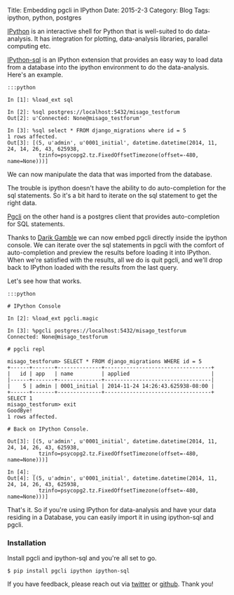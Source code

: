 Title: Embedding pgcli in IPython
Date: 2015-2-3
Category: Blog
Tags: ipython, python, postgres


[IPython](http://ipython.org/) is an interactive shell for Python that is
well-suited to do data-analysis. It has integration for plotting, data-analysis
libraries, parallel computing etc. 

[IPython-sql](https://github.com/catherinedevlin/ipython-sql) is an IPython
extension that provides an easy way to load data from a database into the
ipython environment to do the data-analysis. Here's an example. 

```
:::python

In [1]: %load_ext sql

In [2]: %sql postgres://localhost:5432/misago_testforum
Out[2]: u'Connected: None@misago_testforum'

In [3]: %sql select * FROM django_migrations where id = 5
1 rows affected.
Out[3]: [(5, u'admin', u'0001_initial', datetime.datetime(2014, 11, 24, 14, 26, 43, 625938, 
          tzinfo=psycopg2.tz.FixedOffsetTimezone(offset=-480, name=None)))]
```

We can now manipulate the data that was imported from the database. 

The trouble is ipython doesn't have the ability to do auto-completion for the
sql statements. So it's a bit hard to iterate on the sql statement to get the
right data.

[Pgcli](http://pgcli.com) on the other hand is a postgres client that provides
auto-completion for SQL statements.

Thanks to [Darik Gamble](https://github.com/darikg) we can now embed pgcli
directly inside the ipython console. We can iterate over the sql statements in
pgcli with the comfort of auto-completion and preview the results before
loading it into IPython. When we're satisfied with the results, all we do is
quit pgcli, and we'll drop back to IPython loaded with the results from the
last query.

Let's see how that works. 

```
:::python

# IPython Console

In [2]: %load_ext pgcli.magic

In [3]: %pgcli postgres://localhost:5432/misago_testforum
Connected: None@misago_testforum

# pgcli repl

misago_testforum> SELECT * FROM django_migrations WHERE id = 5
+------+-------+--------------+----------------------------------+
|   id | app   | name         | applied                          |
|------+-------+--------------+----------------------------------|
|    5 | admin | 0001_initial | 2014-11-24 14:26:43.625938-08:00 |
+------+-------+--------------+----------------------------------+
SELECT 1
misago_testforum> exit
GoodBye!
1 rows affected.

# Back on IPython Console. 

Out[3]: [(5, u'admin', u'0001_initial', datetime.datetime(2014, 11, 24, 14, 26, 43, 625938, 
          tzinfo=psycopg2.tz.FixedOffsetTimezone(offset=-480, name=None)))]

In [4]: _
Out[4]: [(5, u'admin', u'0001_initial', datetime.datetime(2014, 11, 24, 14, 26, 43, 625938, 
          tzinfo=psycopg2.tz.FixedOffsetTimezone(offset=-480, name=None)))]
```

That's it. So if you're using IPython for data-analysis and have your data
residing in a Database, you can easily import it in using ipython-sql and
pgcli.

### Installation 

Install pgcli and ipython-sql and you're all set to go. 

```
$ pip install pgcli ipython ipython-sql

```

If you have feedback, please reach out via
[twitter](https://twitter.com/amjithr) or
[github](https://github.com/amjith/pgcli/issues). Thank you!
